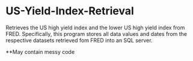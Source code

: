 # US-Yield-Index-Retrieval
Retrieves the US high yield index and the lower US high yield index from FRED. 
Specifically, this program stores all data values and dates from the respective datasets retrieved fom FRED into an SQL server. 

**May contain messy code
